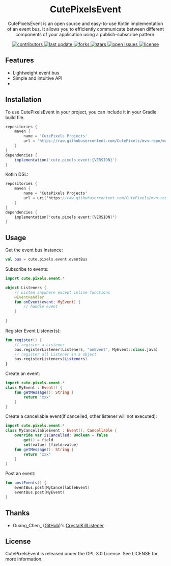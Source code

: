<div align="center">
<h1>CutePixelsEvent</h1>


<p>CutePixelsEvent is an open source and easy-to-use Kotlin implementation of an event bus. It allows you to efficiently communicate between different components of your application using a publish-subscribe pattern.</p>

<p>
  <a href="https://github.com/CutePixels/CutePixelsEvent/graphs/contributors">
    <img src="https://img.shields.io/github/contributors/CutePixels/CutePixelsEvent" alt="contributors" />
  </a>
  <a href="">
    <img src="https://img.shields.io/github/last-commit/CutePixels/CutePixelsEvent" alt="last update" />
  </a>
  <a href="https://github.com/CutePixels/CutePixelsEvent/network/members">
    <img src="https://img.shields.io/github/forks/CutePixels/CutePixelsEvent" alt="forks" />
  </a>
  <a href="https://github.com/CutePixels/CutePixelsEvent/stargazers">
    <img src="https://img.shields.io/github/stars/CutePixels/CutePixelsEvent" alt="stars" />
  </a>
  <a href="https://github.com/CutePixels/CutePixelsEvent/issues/">
    <img src="https://img.shields.io/github/issues/CutePixels/CutePixelsEvent" alt="open issues" />
  </a>
  <a href="https://github.com/CutePixels/CutePixelsEvente/blob/master/LICENSE">
    <img src="https://img.shields.io/github/license/CutePixels/CutePixelsEvent.svg" alt="license" />
  </a>
</p>
</div>

## Features
- Lightweight event bus
- Simple and intuitive API
- 
## Installation
To use CutePixelsEvent in your project, you can include it in your Gradle build file.

```groovy
repositories {
    maven {
        name = 'CutePixels Projects'
        url = 'https://raw.githubusercontent.com/CutePixels/mvn-repo/main'
    }
}
dependencies {
    implementation('cute.pixels:event:{VERSION}')
}
```
Kotlin DSL:

```kotlin
repositories {
    maven {
        name = 'CutePixels Projects'
        url = uri('https://raw.githubusercontent.com/CutePixels/mvn-repo/main')
    }
}
dependencies {
    implementation('cute.pixels:event:{VERSION}')
}
```
## Usage
Get the event bus instance:

```kotlin
val bus = cute.pixels.event.eventBus
```
Subscribe to events:

```kotlin
import cute.pixels.event.*

object Listeners {
    // Listen anywhere except inline functions
    @EventHandler
    fun onEvent(event: MyEvent) {
        // handle event
    }
    
}
```
Register Event Listener(s):

```kotlin
fun register() {
    // register a Listener
    bus.registerListener(Listeners, "onEvent", MyEvent::class.java)
    // register all Listener in a object
    bus.registerListeners(Listeners)
}
```
Create an event:

```kotlin
import cute.pixels.event.*
class MyEvent : Event() {
    fun getMessage(): String {
        return "xxx"
    }
}
```
Create a cancellable event(if cancelled, other listener will not executed):

```kotlin
import cute.pixels.event.*
class MyCancellableEvent : Event(), Cancellable {
    override var isCancelled: Boolean = false
        get() = field
        set(value) {field=value}
    fun getMessage(): String {
        return "xxx"
    }
}
```
Post an event:

```kotlin
fun postEvents() {
    eventBus.post(MyCancellableEvent)
    eventBus.post(MyEvent)
}
```

## Thanks
- Guang_Chen_ ([GitHub](https://github.com/GuangChen2333))'s [CrystalKillListener](https://github.com/GuangChen2333/CrystalKillListener)

## License
CutePixelsEvent is released under the GPL 3.0 License. See LICENSE for more information.